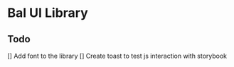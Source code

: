 # Bal UI Library

## Todo

[] Add font to the library
[] Create toast to test js interaction with storybook

